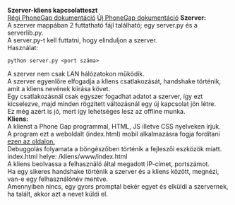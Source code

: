 <!Doctype html>
<b>Szerver-kliens kapcsolatteszt</b><br>
<a href ="http://docs.phonegap.com/en/2.1.0/">Régi PhoneGap dokumentáció</a>
<a href = "http://docs.phonegap.com/">Új PhoneGap dokumentáció</a>
<b>Szerver:</b><br>
A szerver mappában 2 futtatható fájl található; egy server.py és a serverlib.py.<br>
A server.py-t kell futtatni, hogy elinduljon a szerver.<br>
Használat:  
```
python server.py <port száma>
 ```
A szerver nem csak LAN hálózatokon működik.<br>
A szerver egyenlőre elfogadja a kliens csatlakozását, handshake történik, amit a kliens nevének kiírása követ.<br>
Egy csatlakozásnál csak egyszer fogadhat adatot a szerver, így ezt kicselezve, majd minden rögzített változásnál egy új kapcsolat jön létre.<br>
Ez még azért is jó, mert így lehetséges lesz az offline munka.<br>
<b>Kliens:</b><br>
A klienst a Phone Gap programmal, HTML, JS illetve CSS nyelveken írjuk.<br>
A program ezt a weboldalt (index.html) mobil alkalmazásra fogja fordítani <a href = "https://build.phonegap.com">ezen az oldalon.</a><br>
Debuggolás folyamata a böngészőben történik a fejleszői eszközök miatt.<br>
index.html helye: /kliens/www/index.html<br>
A kliens beolvassa a felhasználó által megadott IP-címet, portszámot.<br>
Ha egy sikeres handshake történik a szerver és a kliens között, megnézi, van-e egy felhasználónév mentve.<br>
Amennyiben nincs, egy gyors promptal bekér egyet és elküldi a szervernek, ha talált, akkor azt a nevet küldi el. <br>
